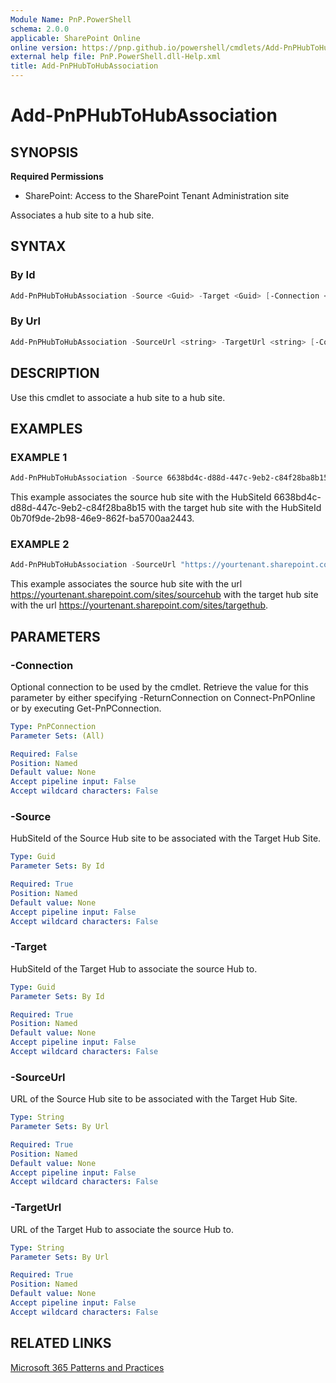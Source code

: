 ```yaml
---
Module Name: PnP.PowerShell
schema: 2.0.0
applicable: SharePoint Online
online version: https://pnp.github.io/powershell/cmdlets/Add-PnPHubToHubAssociation.html
external help file: PnP.PowerShell.dll-Help.xml
title: Add-PnPHubToHubAssociation
---
```

  
# Add-PnPHubToHubAssociation

## SYNOPSIS

**Required Permissions**

* SharePoint: Access to the SharePoint Tenant Administration site

Associates a hub site to a hub site.

## SYNTAX

### By Id

```powershell
Add-PnPHubToHubAssociation -Source <Guid> -Target <Guid> [-Connection <PnPConnection>]
```

### By Url

```powershell
Add-PnPHubToHubAssociation -SourceUrl <string> -TargetUrl <string> [-Connection <PnPConnection>]
```

## DESCRIPTION
Use this cmdlet to associate a hub site to a hub site.

## EXAMPLES

### EXAMPLE 1
```powershell
Add-PnPHubToHubAssociation -Source 6638bd4c-d88d-447c-9eb2-c84f28ba8b15 -Target 0b70f9de-2b98-46e9-862f-ba5700aa2443
```

This example associates the source hub site with the HubSiteId 6638bd4c-d88d-447c-9eb2-c84f28ba8b15 with the target hub site with the HubSiteId 0b70f9de-2b98-46e9-862f-ba5700aa2443.

### EXAMPLE 2
```powershell
Add-PnPHubToHubAssociation -SourceUrl "https://yourtenant.sharepoint.com/sites/sourcehub" -TargetUrl "https://yourtenant.sharepoint.com/sites/targethub"
```

This example associates the source hub site with the url https://yourtenant.sharepoint.com/sites/sourcehub with the target hub site with the url https://yourtenant.sharepoint.com/sites/targethub.

## PARAMETERS

### -Connection
Optional connection to be used by the cmdlet. Retrieve the value for this parameter by either specifying -ReturnConnection on Connect-PnPOnline or by executing Get-PnPConnection.

```yaml
Type: PnPConnection
Parameter Sets: (All)

Required: False
Position: Named
Default value: None
Accept pipeline input: False
Accept wildcard characters: False
```

### -Source
HubSiteId of the Source Hub site to be associated with the Target Hub Site.

```yaml
Type: Guid
Parameter Sets: By Id

Required: True
Position: Named
Default value: None
Accept pipeline input: False
Accept wildcard characters: False
```

### -Target
HubSiteId of the Target Hub to associate the source Hub to.

```yaml
Type: Guid
Parameter Sets: By Id

Required: True
Position: Named
Default value: None
Accept pipeline input: False
Accept wildcard characters: False
```

### -SourceUrl
URL of the Source Hub site to be associated with the Target Hub Site.

```yaml
Type: String
Parameter Sets: By Url

Required: True
Position: Named
Default value: None
Accept pipeline input: False
Accept wildcard characters: False
```

### -TargetUrl
URL of the Target Hub to associate the source Hub to.

```yaml
Type: String
Parameter Sets: By Url

Required: True
Position: Named
Default value: None
Accept pipeline input: False
Accept wildcard characters: False
```

## RELATED LINKS

[Microsoft 365 Patterns and Practices](https://aka.ms/m365pnp)


